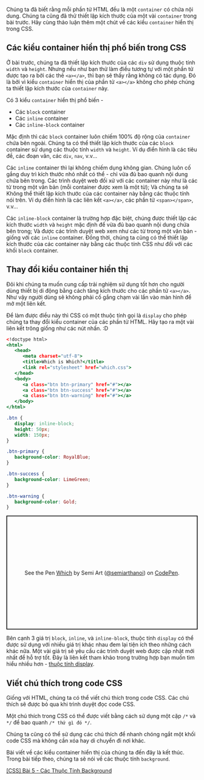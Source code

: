 Chúng ta đã biết rằng mỗi phần tử HTML đều là một `container` có chứa nội dung. Chúng ta cũng đã thử thiết lập kích thước của một vài `container` trong bài trước. Hãy cùng thảo luận thêm một chút về các kiểu `container` hiển thị trong CSS.

## Các kiểu container hiển thị phổ biến trong CSS

Ở bài trước, chúng ta đã thiết lập kích thước của các `div` sử dụng thuộc tính `width` và `height`. Nhưng nếu như bạn thử làm điều tương tự với một phần tử được tạo ra bởi các thẻ `<a></a>`, thì bạn sẽ thấy rằng không có tác dụng. Đó là bởi vì kiểu `container` hiển thị của phần tử `<a></a>` không cho phép chúng ta thiết lập kích thước của `container` này.

Có 3 kiểu `container` hiển thị phổ biến -

- Các `block` container
- Các `inline` container
- Các `inline-block` container

Mặc định thì các `block` container luôn chiếm 100% độ rộng của `container` chứa bên ngoài. Chúng ta có thể thiết lập kích thước của các `block` container sử dụng các thuộc tính `width` và `height`. Ví dụ điển hình là các tiêu đề, các đoạn văn, các `div`, `nav`, v.v...

Các `inline` container thì lại không chiếm dụng không gian. Chúng luôn cố gắng duy trì kích thước nhỏ nhất có thể - chỉ vừa đủ bao quanh nội dung chứa bên trong. Các trình duyệt web đối xử với các container này như là các từ trong một văn bản (mỗi container được xem là một từ); Và chúng ta sẽ Không thể thiết lập kích thước của các container này bằng các thuộc tính nói trên. Ví dụ điển hình là các liên kết `<a></a>`, các phần tử `<span></span>`, v.v...

Các `inline-block` container là trường hợp đặc biệt, chúng được thiết lập các kích thước `width` và `height` mặc định để vừa đủ bao quanh nội dung chứa bên trong; Và được các trình duyệt web xem như các từ trong một văn bản - giống với các `inline` container. Đồng thời, chúng ta cũng có thể thiết lập kích thước của các container này bằng các thuộc tính CSS như đối với các khối `block` container.

## Thay đổi kiểu container hiển thị

Đôi khi chúng ta muốn cung cấp trải nghiệm sử dụng tốt hơn cho người dùng thiết bị di động bằng cách tăng kích thước cho các phần tử `<a></a>`. Như vậy người dùng sẽ không phải cố gắng chạm vài lần vào màn hình để mở một liên kết.

Để làm được điều này thì CSS có một thuộc tính gọi là `display` cho phép chúng ta thay đổi kiểu container của các phần tử HTML. Hãy tạo ra một vài liên kết trông giống như các nút nhấn. :D

```which.html
<!doctype html>
<html>
   <head>
      <meta charset="utf-8">
      <title>Which is Which?</title>
      <link rel="stylesheet" href="which.css">
   </head>
   <body>
      <a class="btn btn-primary" href="#"></a>
      <a class="btn btn-success" href="#"></a>
      <a class="btn btn-warning" href="#"></a>
   </body>
</html>
```

```which.css
.btn {
   display: inline-block;
   height: 50px;
   width: 150px;
}

.btn-primary {
   background-color: RoyalBlue;
}

.btn-success {
   background-color: LimeGreen;
}

.btn-warning {
   background-color: Gold;
}
```

<p class="codepen" data-height="300" data-default-tab="result" data-slug-hash="ZEvGEqm" data-user="semiarthanoi" style="height: 300px; box-sizing: border-box; display: flex; align-items: center; justify-content: center; border: 2px solid; margin: 1em 0; padding: 1em;">
  <span>See the Pen <a href="https://codepen.io/semiarthanoi/pen/ZEvGEqm">
  Which</a> by Semi Art (<a href="https://codepen.io/semiarthanoi">@semiarthanoi</a>)
  on <a href="https://codepen.io">CodePen</a>.</span>
</p>
<script async src="https://cpwebassets.codepen.io/assets/embed/ei.js"></script>

Bên cạnh 3 giá trị `block`, `inline`, và `inline-block`, thuộc tính `display` có thể được sử dụng với nhiều giá trị khác nhau đem lại tiện ích theo những cách khác nữa. Một vài giá trị sẽ yêu cầu các trình duyệt web được cập nhật mới nhất để hỗ trợ tốt. Đây là liên kết tham khảo trong trường hợp bạn muốn tìm hiểu nhiều hơn - [thuộc tính display](https://www.w3schools.com/cssref/pr_class_display.asp).

## Viết chú thích trong code CSS

Giống với HTML, chúng ta có thể viết chú thích trong code CSS. Các chú thích sẽ được bỏ qua khi trình duyệt đọc code CSS.

Một chú thích trong CSS có thể được viết bằng cách sử dụng một cặp `/*` và `*/` để bao quanh `/* thứ gì đó */`.

Chúng ta cũng có thể sử dụng các chú thích để nhanh chóng ngắt một khối code CSS mà không cần xóa hay di chuyển đi nơi khác.

Bài viết về các kiểu container hiển thị của chúng ta đến đây là kết thúc. Trong bài tiếp theo, chúng ta sẽ nói về các thuộc tính `background`.

[[CSS] Bài 5 - Các Thuộc Tính Background](/article/view/0010/css-bài-5---các-thuộc-tính-background)